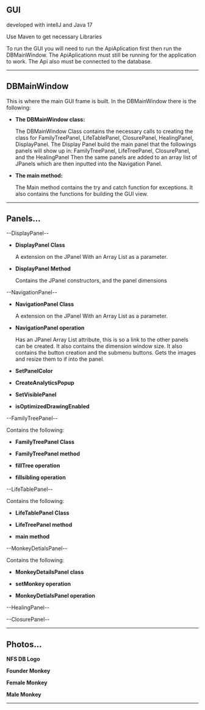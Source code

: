 GUI
--
developed with intellJ and Java 17

Use Maven to get necessary Libraries

To run the GUI you will need to run the ApiAplication first then run the DBMainWindow. 
The ApiAplicationn must still be running for the application to work. 
The Api also must be connected to the database. 

****
DBMainWindow
--

This is where the main GUI frame is built. 
In the DBMainWindow there is the following:
 - **The DBMainWindow class:**
 
   The DBMainWindow Class contains the necessary calls to creating the class for FamilyTreePanel, LifeTablePanel, 
 ClosurePanel, HealingPanel, DisplayPanel. 
   The Display Panel build the main panel that the followings panels will show up in: FamilyTreePanel, LifeTreePanel, ClosurePanel, and the HealingPanel
   Then the same panels are added to an array list of JPanels which are then inputted into the Navigation Panel.    

 - **The main method:** 
   
      The Main method contains the try and catch function for exceptions. It also contains the functions for building the GUI view. 

****
Panels...
---
--DisplayPanel--

- **DisplayPanel Class**

  A extension on the JPanel With an Array List as a parameter.

- **DisplayPanel Method**

  Contains the JPanel constructors, and the panel dimensions

--NavigationPanel--

- **NavigationPanel Class**

  A extension on the JPanel With an Array List as a parameter.

- **NavigationPanel operation**

   Has an JPanel Array List attribute, this is so a link to the other panels can be created.
   It also contains the dimension window size. It also contains the button creation and the submenu buttons. 
   Gets the images and resize them to if into the panel. 
   

- **SetPanelColor**



- **CreateAnalyticsPopup**



- **SetVisiblePanel**



- **isOptimizedDrawingEnabled**




--FamilyTreePanel--

Contains the following:
- **FamilyTreePanel Class** 
    
        

- **FamilyTreePanel method**

      

- **fillTree operation**

      
   
- **fillsibling operation** 
   
   


--LifeTablePanel--

Contains the following:

- **LifeTablePanel Class**
        


- **LifeTreePanel method**     
        


- **main method**    
        


--MonkeyDetialsPanel--

Contains the following:

- **MonkeyDetailsPanel class**    
        


- **setMonkey operation**    
        


- **MonkeyDetialsPanel operation**    
        


--HealingPanel--




--ClosurePanel--



****

Photos...
--
**NFS DB Logo**


**Founder Monkey** 


**Female Monkey** 


**Male Monkey**



****